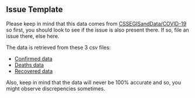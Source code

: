 ## Issue Template

Please keep in mind that this data comes from [CSSEGISandData/COVID-19](https://github.com/CSSEGISandData/COVID-19) so first, 
you should look to see if the issue is also present there. If so, file an issue there, else here.

The data is retrieved from these 3 csv files:
- [Confirmed data](https://github.com/CSSEGISandData/COVID-19/blob/master/csse_covid_19_data/csse_covid_19_time_series/time_series_covid19_confirmed_global.csv)
- [Deaths data](https://github.com/CSSEGISandData/COVID-19/blob/master/csse_covid_19_data/csse_covid_19_time_series/time_series_covid19_deaths_global.csv)
- [Recovered data](https://github.com/CSSEGISandData/COVID-19/blob/master/csse_covid_19_data/csse_covid_19_time_series/time_series_covid19_recovered_global.csv)

Also, keep in mind that the data will never be 100% accurate and so, you might observe discrepencies sometimes.
